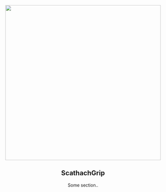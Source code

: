 <div align="center">
    <img src="https://cdn.discordapp.com/attachments/952117487166705747/1024979382927896636/7.png" width="500">
    <h2>ScathachGrip</h2>
    <p>Some section..</p>
</div>
